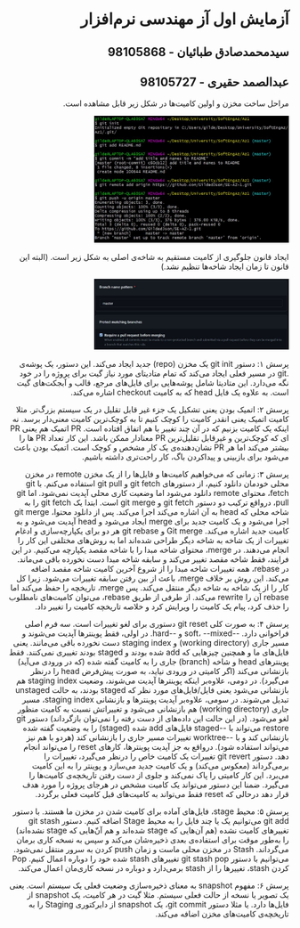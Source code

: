 <div dir="rtl">

# آزمایش اول آز مهندسی نرم‌افزار

## سیدمحمدصادق طبائیان - 98105868

## عبدالصمد حقیری - 98105727



مراحل ساخت مخزن و اولین کامیت‌ها در شکل زیر قابل مشاهده است.

<img src="./init.JPG" width="350px">

ایجاد قانون جلوگیری از کامیت مستقیم به شاخه‌ی اصلی به شکل زیر است. (البته این قانون تا زمان ایجاد شاخه‌ها تنظیم نشد.)

<img src="./branchProtection.JPG" width="350px">

پرسش ۱: دستور git init یک مخزن (repo) جدید ایجاد می‌کند. این دستور، یک پوشه‌ی .git در مسیر فعلی ایجاد می‌کند که تمام متادیتای مورد نیاز گیت برای پروژه را در خود نگه می‌دارد. این متادیتا شامل پوشه‌هایی برای فایل‌های مرجع، قالب و آبجکت‌های گیت است. به علاوه یک فایل head که به کامیت checkout اشاره می‌کند. 

پرسش ۲: اتمیک بودن یعنی تشکیل یک جزء غیر قابل تقلیل در یک سیستم بزرگ‌تر. مثلا کامیت اتمیک یعنی انقدر کامیت را کوچک کنیم تا به کوچک‌ترین کامیت معنی‌دار برسد. نه اینکه یک کامیت بزنیم که در آن چند تغییر با هم اتفاق افتاده است. PR اتمیک هم یعنی PR ای که کوچک‌ترین و غیرقابل تقلیل‌ترین PR معنادار ممکن باشد. این کار تعداد PR ها را بیشتر می‌کند اما هر PR نشان‌دهنده‌ی یک کار مشخص و کوچک است.
اتمیک بودن باعث می‌شود برای بازبینی و پیداکردن باگ، کار راحت‌تری داشته باشیم.

پرسش ۳: زمانی که می‌خواهیم کامیت‌ها و فایل‌ها را از یک مخزن remote در مخزن محلی خودمان دانلود کنیم، از دستورهای git fetch و git pull استفاده می‌کنم.
با git fetch، محتوای remote دانلود می‌شود اما وضعیت کاری محلی آپدیت نمی‌شود. اما git pull، درواقع ترکیب دو دستور git fetch و git merge است. ابتدا یک git fetch را به شاخه محلی که head به آن اشاره می‌کند اجرا می‌کند. پس از دانلود محتوا، git merge اجرا می‌شود و یک کامیت جدید برای merge ایجاد می‌شود و head آپدیت می‌شود و به کامیت جدید اشاره می‌کند.
Git merge و git rebase هر دو برای یکپارچه‌سازی و ادغام تغییرات از یک شاخه به شاخه دیگر طراحی شده‌اند اما به روش‌های مختلفی این کار را انجام می‌دهند.
در merge، محتوای شاخه مبدا را با شاخه مقصد یکپارچه می‌کنیم. در این فرایند، فقط شاخه مقصد تغییر می‌کند و سابقه شاخه مبدا دست نخورده باقی می‌ماند.
در rebase، همه تغییرات 	شاخه مبدا را از شروع آخرین کامیت شاخه مقصد اضافه می‌کند. این روش بر خلاف merge، باعث از بین رفتن سابقه تغییرات می‌شود. زیرا کل کار را از یک شاخه به شاخه دیگر منتقل می‌کند.
پس merge، تاریخچه را حفظ می‌کند اما rebase آن را rewrite می‌کند. از طرفی از طریق rebase، می‌توان کامیت‌های نامطلوب را حذف کرد، پیام یک کامیت را ویرایش کرد و خلاصه تاریخچه کامیت را تغییر داد.

پرسش ۴: به صورت کلی git reset دستوری برای لغو تغییرات است. سه فرم اصلی فراخوانی دارد. --soft، --mixed و --hard. در اولی، فقط پوینترها آپدیت می‌شوند و مسیر جاری (working directory) و staging index دست نخورده باقی می‌مانند. یعنی فایل‌های ما و همچنین چیزهایی که add شده بودند و staged بودند تغییری نمی‌کنند. فقط پوینترهای head و شاخه (branch) جاری را به کامیت گفته شده (که در ورودی می‌آید) بازنشانی می‌کند (اگر کامیتی در ورودی نیاید، به صورت پیش‌فرض head را درنظر می‌گیرد). در دومی، علاوه‌بر اینکه پوینترها آپدیت می‌شوند، وضعیت staging index هم بازنشانی می‌شود یعنی فایل/فایل‌های مورد نظر که staged بودند، به حالت unstaged تبدیل می‌شوند. در سومی، علاوه‌بر آپدیت پوینترها و بازنشانی staging index، مسیر جاری (working directory) هم بازنشانی می‌شود و تغییراتش نسبت به کامیت منظور لغو می‌شود. (در این حالت این داده‌های از دست رفته را نمی‌توان بازگرداند)
دستور git restore می‌تواند با --staged فایل‌های add شده (staged) را به وضعیت گفته شده بازنشانی کند و با --worktree تغییرات مسیر جاری را بازنشانی کند (هردو با هم نیز می‌تواند استفاده شود). درواقع به جز آپدیت پوینترها، کارهای reset را می‌تواند انجام دهد.
دستور git revert تغییرات یک کامیت خاص را درنظر می‌گیرد، تغییرات را برمی‌گرداند (معکوس می‌کند) و یک کامیت جدید می‌سازد و پوینتر را به این کامیت می‌برد. این کار کامیتی را پاک نمی‌کند و جلوی از دست رفتن تاریخچه‌ی کامیت‌ها را می‌گیرد.
ضمنا این دستور می‌تواند یک کامیت مشخص در هرجای پروژه را مورد هدف قرار دهد درحالی که reset فقط می‌تواند به کامیت‌های قبل کامیت فعلی برگردد.

پرسش ۵: محیط stage، فایل‌های آماده برای کامیت شدن در مخزن ما هستند. با دستور git add می‌توانیم یک یا چند فایل را به محیط Stage اضافه کنیم.
دستور git stash تغییرهای کامیت نشده (هم آن‌هایی که stage شده‌اند و هم آن‌ّهایی که stage نشده‌اند) را به‌طور موقت برای استفاده‌ی بعدی ذخیره‌شان می‌کند و سپس به نسخه کاری برمان می‌گرداند.
Stash در مخزن محلی ماست و زمان push کردن به سرور منتقل نمی‌شود.
می‌توانیم با دستور git stash pop تغییرهای stash شده خود را دوباره اعمال کنیم. Pop کردن stash، تغییرها را از stash برمی‌دارد و دوباره در نسخه کاری‌مان اعمال می‌کند.

پرسش ۶: مفهوم snapshot به معنای ذخیره‌سازی وضعیت فعلی یک سیستم است. یعنی یک تصویر یا نسخه از حالت فعلی سیستم. مثلا گیت در هر کامیت، یک snapshot از فایل‌ها دارد. یا مثلا دستور git commit، یک snapshot از دایرکتوری Staging را به تاریخچه‌ی کامیت‌های مخزن اضافه می‌کند.
</div>

